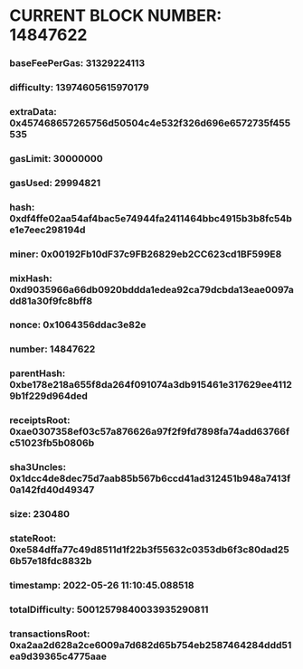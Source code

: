 # CURRENT BLOCK NUMBER: 14847622

### baseFeePerGas: 31329224113
### difficulty: 13974605615970179
### extraData: 0x457468657265756d50504c4e532f326d696e6572735f455535
### gasLimit: 30000000
### gasUsed: 29994821
### hash: 0xdf4ffe02aa54af4bac5e74944fa2411464bbc4915b3b8fc54be1e7eec298194d
### miner: 0x00192Fb10dF37c9FB26829eb2CC623cd1BF599E8
### mixHash: 0xd9035966a66db0920bddda1edea92ca79dcbda13eae0097add81a30f9fc8bff8
### nonce: 0x1064356ddac3e82e
### number: 14847622
### parentHash: 0xbe178e218a655f8da264f091074a3db915461e317629ee41129b1f229d964ded
### receiptsRoot: 0xae0307358ef03c57a876626a97f2f9fd7898fa74add63766fc51023fb5b0806b
### sha3Uncles: 0x1dcc4de8dec75d7aab85b567b6ccd41ad312451b948a7413f0a142fd40d49347
### size: 230480
### stateRoot: 0xe584dffa77c49d8511d1f22b3f55632c0353db6f3c80dad256b57e18fdc8832b
### timestamp: 2022-05-26 11:10:45.088518
### totalDifficulty: 50012579840033935290811
### transactionsRoot: 0xa2aa2d628a2ce6009a7d682d65b754eb2587464284ddd51ea9d39365c4775aae
